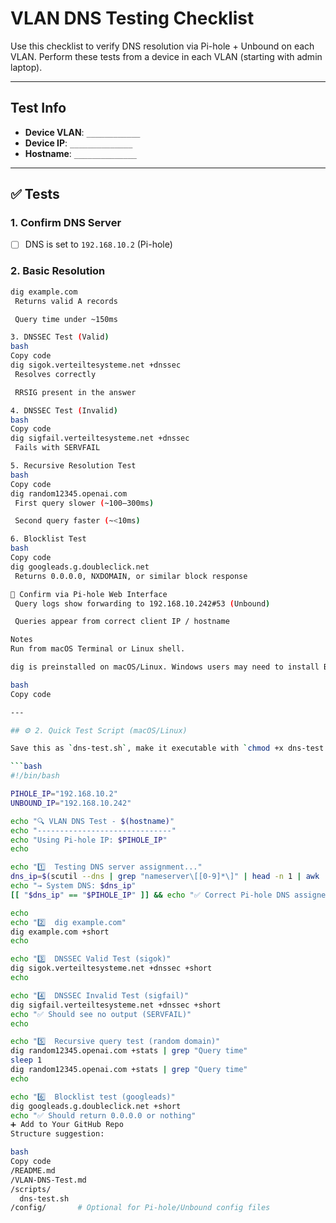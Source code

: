 # VLAN DNS Testing Checklist

Use this checklist to verify DNS resolution via Pi-hole + Unbound on each VLAN. Perform these tests from a device in each VLAN (starting with admin laptop).

---

## Test Info

- **Device VLAN**: `____________`
- **Device IP**: `______________`
- **Hostname**: `______________`

---

## ✅ Tests

### 1. Confirm DNS Server
- [ ] DNS is set to `192.168.10.2` (Pi-hole)

### 2. Basic Resolution
```bash
dig example.com
 Returns valid A records

 Query time under ~150ms

3. DNSSEC Test (Valid)
bash
Copy code
dig sigok.verteiltesysteme.net +dnssec
 Resolves correctly

 RRSIG present in the answer

4. DNSSEC Test (Invalid)
bash
Copy code
dig sigfail.verteiltesysteme.net +dnssec
 Fails with SERVFAIL

5. Recursive Resolution Test
bash
Copy code
dig random12345.openai.com
 First query slower (~100–300ms)

 Second query faster (~<10ms)

6. Blocklist Test
bash
Copy code
dig googleads.g.doubleclick.net
 Returns 0.0.0.0, NXDOMAIN, or similar block response

🧪 Confirm via Pi-hole Web Interface
 Query logs show forwarding to 192.168.10.242#53 (Unbound)

 Queries appear from correct client IP / hostname

Notes
Run from macOS Terminal or Linux shell.

dig is preinstalled on macOS/Linux. Windows users may need to install BIND tools or use nslookup (limited).

bash
Copy code

---

## ⚙️ 2. Quick Test Script (macOS/Linux)

Save this as `dns-test.sh`, make it executable with `chmod +x dns-test.sh`, and run with `./dns-test.sh`.

```bash
#!/bin/bash

PIHOLE_IP="192.168.10.2"
UNBOUND_IP="192.168.10.242"

echo "🔍 VLAN DNS Test - $(hostname)"
echo "------------------------------"
echo "Using Pi-hole IP: $PIHOLE_IP"
echo

echo "1️⃣  Testing DNS server assignment..."
dns_ip=$(scutil --dns | grep "nameserver\[[0-9]*\]" | head -n 1 | awk '{print $3}')
echo "→ System DNS: $dns_ip"
[[ "$dns_ip" == "$PIHOLE_IP" ]] && echo "✅ Correct Pi-hole DNS assigned" || echo "❌ Unexpected DNS IP"

echo
echo "2️⃣  dig example.com"
dig example.com +short
echo

echo "3️⃣  DNSSEC Valid Test (sigok)"
dig sigok.verteiltesysteme.net +dnssec +short
echo

echo "4️⃣  DNSSEC Invalid Test (sigfail)"
dig sigfail.verteiltesysteme.net +dnssec +short
echo "✅ Should see no output (SERVFAIL)"
echo

echo "5️⃣  Recursive query test (random domain)"
dig random12345.openai.com +stats | grep "Query time"
sleep 1
dig random12345.openai.com +stats | grep "Query time"
echo

echo "6️⃣  Blocklist test (googleads)"
dig googleads.g.doubleclick.net +short
echo "✅ Should return 0.0.0.0 or nothing"
➕ Add to Your GitHub Repo
Structure suggestion:

bash
Copy code
/README.md
/VLAN-DNS-Test.md
/scripts/
  dns-test.sh
/config/       # Optional for Pi-hole/Unbound config files